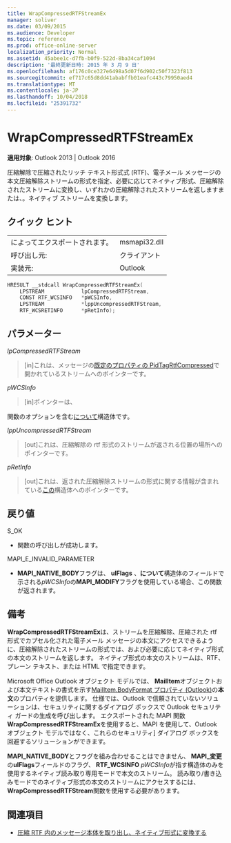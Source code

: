 ```yaml
---
title: WrapCompressedRTFStreamEx
manager: soliver
ms.date: 03/09/2015
ms.audience: Developer
ms.topic: reference
ms.prod: office-online-server
localization_priority: Normal
ms.assetid: 45abee1c-d7fb-b0f9-522d-8ba34caf1094
description: '最終更新日時: 2015 年 3 月 9 日'
ms.openlocfilehash: af176c0ce327e6498a5d07f6d902c50f7323f813
ms.sourcegitcommit: ef717c65d8dd41ababffb01eafc443c79950aed4
ms.translationtype: MT
ms.contentlocale: ja-JP
ms.lasthandoff: 10/04/2018
ms.locfileid: "25391732"
---
```

# <a name="wrapcompressedrtfstreamex"></a>WrapCompressedRTFStreamEx

**適用対象**: Outlook 2013 | Outlook 2016 
  
圧縮解除で圧縮されたリッチ テキスト形式式 (RTF)、電子メール メッセージの本文圧縮解除ストリームの形式を指定、必要に応じてネイティブ形式、圧縮解除されたストリームに変換し、いずれかの圧縮解除されたストリームを返しますまたは、。ネイティブ ストリームを変換します。
  
## <a name="quick-info"></a>クイック ヒント

|||
|:-----|:-----|
|によってエクスポートされます。  <br/> |msmapi32.dll  <br/> |
|呼び出し元:  <br/> |クライアント  <br/> |
|実装元:  <br/> |Outlook  <br/> |
   
```cpp
HRESULT __stdcall WrapCompressedRTFStreamEx( 
    LPSTREAM            lpCompressedRTFStream, 
    CONST RTF_WCSINFO   *pWCSInfo, 
    LPSTREAM            *lppUncompressedRTFStream, 
    RTF_WCSRETINFO      *pRetInfo); 

```

## <a name="parameters"></a>パラメーター

_lpCompressedRTFStream_
  
> [in]これは、メッセージの[既定のプロパティの PidTagRtfCompressed](pidtagrtfcompressed-canonical-property.md)で開かれているストリームへのポインターです。 
    
_pWCSInfo_
  
> [in]ポインターは、 
    
   関数のオプションを含む[について](rtf_wcsinfo.md)構造体です。 
    
_lppUncompressedRTFStream_
  
> [out]これは、圧縮解除の rtf 形式のストリームが返される位置の場所へのポインターです。 
    
_pRetInfo_
  
> [out]これは、返された圧縮解除ストリームの形式に関する情報が含まれている[この](rtf_wcsretinfo.md)構造体へのポインターです。 
    
## <a name="return-values"></a>戻り値

S_OK 
  
- 関数の呼び出しが成功します。
    
MAPI_E_INVALID_PARAMETER 
  
- **MAPI_NATIVE_BODY**フラグは、 **ulFlags** 、**について**構造体のフィールドで示される*pWCSInfo*の**MAPI_MODIFY**フラグを使用している場合、この関数が返されます。 
    
## <a name="remarks"></a>備考

**WrapCompressedRTFStreamEx**は、ストリームを圧縮解除、圧縮された rtf 形式でカプセル化された電子メール メッセージの本文にアクセスできるように、圧縮解除されたストリームの形式では、および必要に応じてネイティブ形式の本文のストリームを返します。 ネイティブ形式の本文のストリームは、RTF、プレーン テキスト、または HTML で指定できます。 
  
Microsoft Office Outlook オブジェクト モデルでは、 **MailItem**オブジェクトおよび本文テキストの書式を示す[MailItem.BodyFormat プロパティ (Outlook)](https://msdn.microsoft.com/library/f635a0bc-20b7-206c-f558-a4ca2519670f%28Office.15%29.aspx)の**本文**のプロパティを提供します。 仕様では、Outlook で信頼されていないソリューションは、セキュリティに関するダイアログ ボックスで Outlook セキュリティ ガードの生成を呼び出します。 エクスポートされた MAPI 関数**WrapCompressedRTFStreamEx**を使用すると、MAPI を使用して、Outlook オブジェクト モデルではなく、これらのセキュリティ] ダイアログ ボックスを回避するソリューションができます。 
  
**MAPI\_NATIVE_BODY**とフラグを組み合わせることはできません、 **MAPI\_変更**の**ulFlags**フィールドのフラグ、 **RTF\_WCSINFO** *pWCSInfo*が指す構造体のみを使用するネイティブ読み取り専用モードで本文のストリーム。 読み取り/書き込みモードでのネイティブ形式の本文のストリームにアクセスするには、 **WrapCompressedRTFStream**関数を使用する必要があります。 
  
## <a name="see-also"></a>関連項目

- [圧縮 RTF 内のメッセージ本体を取り出し、ネイティブ形式に変換する](how-to-retrieve-the-body-of-a-message-in-compressed-rtf-and-convert.md)

